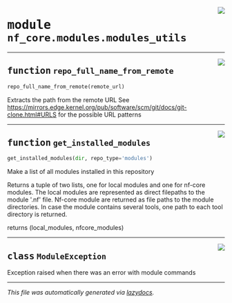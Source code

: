 <!-- markdownlint-disable -->

<a href="../../../../../../tools/nf_core/modules/modules_utils.py#L0"><img align="right" style="float:right;" src="https://img.shields.io/badge/-source-cccccc?style=flat-square"></a>

# <kbd>module</kbd> `nf_core.modules.modules_utils`

---

<a href="../../../../../../tools/nf_core/modules/modules_utils.py#L17"><img align="right" style="float:right;" src="https://img.shields.io/badge/-source-cccccc?style=flat-square"></a>

## <kbd>function</kbd> `repo_full_name_from_remote`

```python
repo_full_name_from_remote(remote_url)
```

Extracts the path from the remote URL See https://mirrors.edge.kernel.org/pub/software/scm/git/docs/git-clone.html#URLS for the possible URL patterns

---

<a href="../../../../../../tools/nf_core/modules/modules_utils.py#L41"><img align="right" style="float:right;" src="https://img.shields.io/badge/-source-cccccc?style=flat-square"></a>

## <kbd>function</kbd> `get_installed_modules`

```python
get_installed_modules(dir, repo_type='modules')
```

Make a list of all modules installed in this repository

Returns a tuple of two lists, one for local modules and one for nf-core modules. The local modules are represented as direct filepaths to the module '.nf' file. Nf-core module are returned as file paths to the module directories. In case the module contains several tools, one path to each tool directory is returned.

returns (local_modules, nfcore_modules)

---

<a href="../../../../../../tools/nf_core/modules/modules_utils.py#L11"><img align="right" style="float:right;" src="https://img.shields.io/badge/-source-cccccc?style=flat-square"></a>

## <kbd>class</kbd> `ModuleException`

Exception raised when there was an error with module commands

---

_This file was automatically generated via [lazydocs](https://github.com/ml-tooling/lazydocs)._
